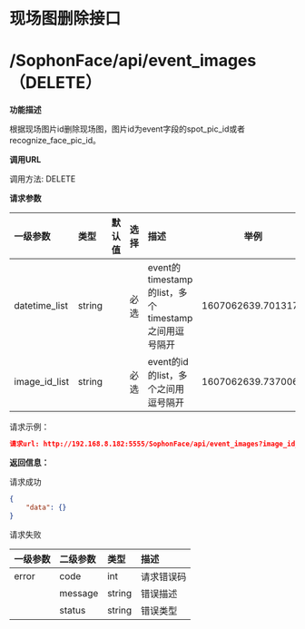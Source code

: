 # 现场图删除接口

# /SophonFace/api/event_images（DELETE）

**功能描述**

根据现场图片id删除现场图，图片id为event字段的spot_pic_id或者recognize_face_pic_id。

**调用URL**

调用方法: DELETE

**请求参数**

| 一级参数 | 类型   |   默认值   | 选择 | 描述                                                         |   举例   |
| :------- | :----- | ----------------------------------- | :--- | :----------------------------------------------------------- | --------------------------------- |
| datetime_list | string |  | 必选 | event的timestamp的list，多个timestamp之间用逗号隔开 | 1607062639.7013178 |
| image_id_list | string | | 必选 | event的id的list，多个之间用逗号隔开 | 1607062639.7370062 |

请求示例：

```json
请求url: http://192.168.8.182:5555/SophonFace/api/event_images?image_id_list=1618827081.3165026,1618827081.316388,1618827067.697513&datetime_list=1618827067.5706,1618827067.5706,1618827067.5706
```

**返回信息：**

请求成功

```json
{
    "data": {}
}
```

请求失败

| 一级参数 | 二级参数 | 类型   | 描述       |
| :------- | :------- | :----- | :--------- |
| error    | code     | int    | 请求错误码 |
|          | message  | string | 错误描述   |
|          | status   | string | 错误类型   |